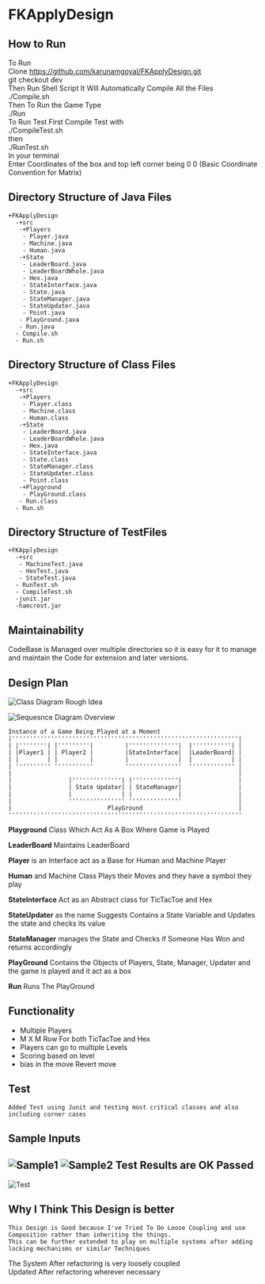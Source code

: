 # FKApplyDesign

How to Run
------
To Run <br>
Clone https://github.com/karunamgoyal/FKApplyDesign.git <br>
git checkout dev <br>
Then Run Shell Script It Will Automatically Compile All the Files <br>
./Compile.sh <br>
Then To Run the Game Type <br>
./Run <br>
To Run Test First Compile Test with <br>
./CompileTest.sh <br>
then <br>
./RunTest.sh<br>
In your terminal <br>
Enter Coordinates of the box and top left corner being 0 0 (Basic Coordinate Convention for Matrix)

Directory Structure of Java Files<br>
--------------------------------------
````
+FKApplyDesign
  -+src
   -+Players
    - Player.java
    - Machine.java
    - Human.java
   -+State
    - LeaderBoard.java
    - LeaderBoardWhole.java
    - Hex.java
    - StateInterface.java
    - State.java
    - StateManager.java
    - StateUpdater.java
    - Point.java
   - PlayGround.java
   - Run.java
  - Compile.sh
  - Run.sh
````
Directory Structure of Class Files
-------------------------------------
````
+FKApplyDesign
  -+src
   -+Players
    - Player.class
    - Machine.class
    - Human.class
   -+State
    - LeaderBoard.java
    - LeaderBoardWhole.java
    - Hex.java
    - StateInterface.java 
    - State.class
    - StateManager.class
    - StateUpdater.class
    - Point.class
   -+Playground
    - PlayGround.class
   - Run.class
  - Run.sh
````
Directory Structure of TestFiles
-------------------------------------
````
+FKApplyDesign
  -+src
   - MachineTest.java
   - HexTest.java
   - StateTest.java
  - RunTest.sh
  - CompileTest.sh
  -junit.jar
  -hamcrest.jar
````
Maintainability 
--------
CodeBase is Managed over multiple directories so it is easy for it to manage and maintain the Code for extension and later versions.

Design Plan 
----------------------------------
![Class Diagram Rough Idea](https://raw.githubusercontent.com/karunamgoyal/DoGit/master/GameClass1.jpg)

![Sequesnce Diagram Overview](https://raw.githubusercontent.com/karunamgoyal/DoGit/master/Game.jpg)

````
Instance of a Game Being Played at a Moment 
|''''''''''''''''''''''''''''''''''''''''''''''''''''''''''''''''|
| |''''''''| |'''''''''|         |''''''''''''''|  |'''''''''''| |
| |Player1 | | Player2 |         |StateInterface|  |LeaderBoard| |
| |        | |         |         |              |  |           | |
| '''''''''' '''''''''''         ''''''''''''''''  ''''''''''''' |
|                                                                |
|                |''''''''''''''| |'''''''''''''|                |
|                | State Updater| | StateManager|                |
|                |              | |             |                |
|                '''''''''''''''' '''''''''''''''                |
|                           PlayGround                           |
''''''''''''''''''''''''''''''''''''''''''''''''''''''''''''''''''
````


**Playground** Class Which Act As A Box Where Game is Played<br>

**LeaderBoard** Maintains LeaderBoard<br>

**Player** is an Interface act as a Base for Human and Machine Player<br>

**Human** and Machine Class Plays their Moves and they have a symbol they play<br>

**StateInterface** Act as an Abstract class for TicTacToe and Hex<br>

**StateUpdater** as the name Suggests Contains a State Variable and Updates the state and checks its value<br>

**StateManager** manages the State and Checks if Someone Has Won and returns accordingly<br>

**PlayGround** Contains the Objects of Players, State, Manager, Updater and the game is played and it act as a box<br>

**Run** Runs The PlayGround

Functionality 
-----------------
* Multiple Players
* M X M Row For both TicTacToe and Hex
* Players can go to multiple Levels
* Scoring based on level
* bias in the move Revert move

Test
----------
````
Added Test using Junit and testing most critical classes and also including corner cases 
````
Sample Inputs
---------
![Sample1](https://raw.githubusercontent.com/karunamgoyal/DoGit/master/Screenshot%202020-02-03%20at%203.46.08%20AM.png)
![Sample2](https://raw.githubusercontent.com/karunamgoyal/DoGit/master/Screenshot%202020-02-03%20at%203.46.40%20AM.png)
Test Results are OK Passed 
-------
![Test](https://raw.githubusercontent.com/karunamgoyal/DoGit/master/Screenshot%202020-02-03%20at%203.50.40%20AM.png)

Why I Think This Design is better
-----
````
This Design is Good because I've Tried To Do Loose Coupling and use Composition rather than inheriting the things.
This can be further extended to play on multiple systems after adding locking mechanisms or similar Techniques
````
The System After refactoring is very loosely coupled<bR>
Updated After refactoring wherever necessary
